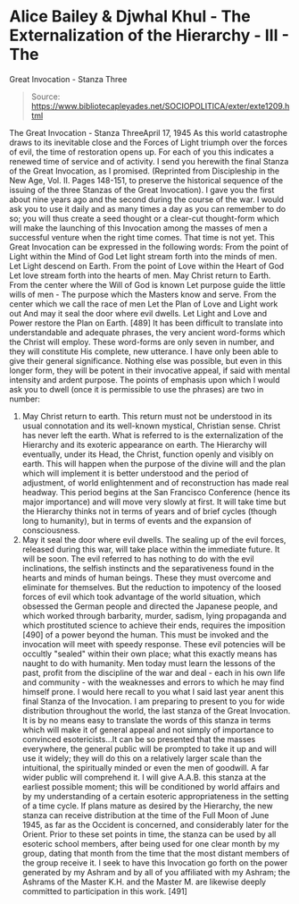 # Alice Bailey & Djwhal Khul - The Externalization of the Hierarchy - III - The
Great Invocation - Stanza Three

> Source: https://www.bibliotecapleyades.net/SOCIOPOLITICA/exter/exte1209.html

The Great Invocation - Stanza ThreeApril
17, 1945
As this world catastrophe draws to its inevitable close and the Forces of Light triumph
over the forces of evil, the time of restoration opens up. For each of you this indicates
a renewed time of service and of activity. I send you herewith the final Stanza of the
Great Invocation, as I promised. (Reprinted from Discipleship in the New Age,
Vol. II. Pages 148-151, to preserve the historical sequence of the issuing of the three
Stanzas of the Great Invocation). I gave you the first about nine years ago and the second
during the course of the war. I would ask you to use it daily and as many times a day as
you can remember to do so; you will thus create a seed thought or a clear-cut thought-form
which will make the launching of this Invocation among the masses of men a successful
venture when the right time comes. That time is not yet.
This Great Invocation can be expressed in the following words:
From the point of Light within the Mind of God
Let light stream forth into the minds of men.
Let Light descend on Earth.
From the point of Love within the Heart of God
Let love stream forth into the hearts of men.
May Christ return to Earth.
From the center where the Will of God is known
Let purpose guide the little wills of men -
The purpose which the Masters know and serve.
From the center which we call the race of men
Let the Plan of Love and Light work out
And may it seal the door where evil dwells.
Let Light and Love and Power restore the Plan on Earth. [489]
It has been difficult to translate into understandable and adequate phrases, the very
ancient word-forms which the Christ will employ. These word-forms are only seven in
number, and they will constitute His complete, new utterance. I have only been able to
give their general significance. Nothing else was possible, but even in this longer form,
they will be potent in their invocative appeal, if said with mental intensity and
ardent purpose. The points of emphasis upon which I would ask you to dwell (once it is
permissible to use the phrases) are two in number:
1. May Christ return to earth. This return must not be understood in its
usual connotation and its well-known mystical, Christian sense. Christ has never left the
earth. What is referred to is the externalization of the Hierarchy and its exoteric
appearance on earth. The Hierarchy will eventually, under its Head, the Christ, function
openly and visibly on earth. This will happen when the purpose of the divine will and the
plan which will implement it is better understood and the period of adjustment, of world
enlightenment and of reconstruction has made real headway. This period begins at the San
Francisco Conference (hence its major importance) and will move very slowly at first. It
will take time but the Hierarchy thinks not in terms of years and of brief cycles (though
long to humanity), but in terms of events and the expansion of consciousness.
2. May it seal the door where evil dwells. The sealing up of the evil forces,
released during this war, will take place within the immediate future. It will be soon.
The evil referred to has nothing to do with the evil inclinations, the selfish instincts
and the separativeness found in the hearts and minds of human beings. These they must
overcome and eliminate for themselves. But the reduction to impotency of the loosed forces
of evil which took advantage of the world situation, which obsessed the German people and
directed the Japanese people, and which worked through barbarity, murder, sadism, lying
propaganda and which prostituted science to achieve their ends, requires the imposition
[490] of a power beyond the human. This must be invoked and the invocation will meet with
speedy response. These evil potencies will be occultly "sealed" within their own
place; what this exactly means has naught to do with humanity. Men today must learn the
lessons of the past, profit from the discipline of the war and deal - each in his own life
and community - with the weaknesses and errors to which he may find himself prone.
I would
here recall to you what I said last year anent this final Stanza of the Invocation.
I am preparing to present to you for wide distribution throughout the world, the last
stanza of the Great Invocation. It is by no means easy to translate the words of this
stanza in terms which will make it of general appeal and not simply of importance to
convinced esotericists...It can be so presented that the masses everywhere, the general
public will be prompted to take it up and will use it widely; they will do this on a
relatively larger scale than the intuitional, the spiritually minded or even the men of
goodwill. A far wider public will comprehend it. I will give A.A.B. this stanza at the
earliest possible moment; this will be conditioned by world affairs and by my
understanding of a certain esoteric appropriateness in the setting of a time cycle. If
plans mature as desired by the Hierarchy, the new stanza can receive distribution at the
time of the Full Moon of June 1945, as far as the Occident is concerned, and considerably
later for the Orient. Prior to these set points in time, the stanza can be used by all
esoteric school members, after being used for one clear month by my group, dating that
month from the time that the most distant members of the group receive it.
I seek to have this Invocation go forth on the power generated by my Ashram and by all
of you affiliated with my Ashram; the Ashrams of the Master K.H. and the Master M. are
likewise deeply committed to participation in this work. [491]
